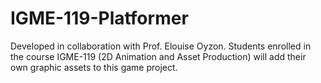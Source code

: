 # IGME-119-Platformer
Developed in collaboration with Prof. Elouise Oyzon. Students enrolled in the course IGME-119 (2D Animation and Asset Production) will add their own graphic assets to this game project.

